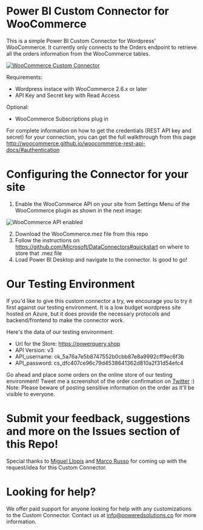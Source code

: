 # Power BI Custom Connector for WooCommerce
This is a simple Power BI Custom Connector for Wordpress' WooCommerce. It currently only connects to the Orders endpoint to retrieve all the orders information from the WooCommerce tables.

[![WooCommerce Custom Connector](https://image.ibb.co/fzAypk/Woo_Commerce_Connector.png)](https://youtu.be/S0pbWsoK2k0) 

Requirements:
 - Wordpress instace with WooCommerce 2.6.x or later
 - API Key and Secret key with Read Access
 
 Optional:
 - WooCommerce Subscriptions plug in

For complete information on how to get the credentials (REST API key and secret) for your connection, you can get the full walkthrough from this page http://woocommerce.github.io/woocommerce-rest-api-docs/#authentication 

# Configuring the Connector for your site
1. Enable the WooCommerce API on your site from Settings Menu of the WooCommerce plugin as shown in the next image:

![WooCommerce API enabled](https://user-images.githubusercontent.com/9544580/28755654-75c1d420-7525-11e7-9b29-a9ea8209da74.png)

2. Download the WooCommerce.mez file from this repo
3. Follow the instructions on https://github.com/Microsoft/DataConnectors#quickstart on where to store that .mez file
4. Load Power BI Desktop and navigate to the connector. Is good to go!

# Our Testing Environment
If you'd like to give this custom connector a try, we encourage you to try it first against our testing environment. It is a low budget wordpress site hosted on Azure, but it does provide the necessary protocols and backend/frontend to make the connector work.

Here's the data of our testing environment:
- Url for the Store: https://powerquery.shop
- API Version: v3
- API_username: ck_5a76a7e5b8747552b0cbb87e8a9992cff9ec6f3b
- API_password: cs_dfc407ce96c79d4538641362d810a2f31d54efc4

Go ahead and place some orders on the online store of our testing environment! Tweet me a screenshot of the order confirmation on [Twitter](https://twitter.com/escobarmiguel90) :)  
Note: Please beware of posting sensitive information on the order as it'll be visible to everyone.

# Submit your feedback, suggestions and more on the Issues section of this Repo!

Special thanks to [Miguel Llopis](https://twitter.com/mllopis) and [Marco Russo](https://twitter.com/marcorus) for coming up with the request/idea for this Custom Connector.


# Looking for help? 
We offer paid support for anyone looking for help with any customizations to the Custom Connector.  Contact us at info@poweredsolutions.co for more information.
